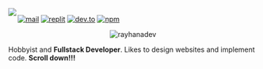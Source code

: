 <img align="left" src="https://t00.deviantart.net/x3fWiiI5LJHMyYNr4he3aEb2RQM=/300x200/filters:fixed_height(100,100):origin()/pre00/d089/th/pre/f/2017/327/d/b/furret_by_deinexim-dbunibu.png">

[![mail](https://img.shields.io/badge/-@rayhanadev-313131?style=flat-square&labelColor=313131&logo=gmail&logoColor=white&color=313131)](mailto:rayhanadev@pm.me)
[![replit](https://img.shields.io/badge/-@rayhanadev-313131?style=flat-square&labelColor=313131&logo=replit&logoColor=white&color=313131)](https://replit.com/@RayhanADev)
[![dev.to](https://img.shields.io/badge/-@rayhanadev__-313131?style=flat-square&labelColor=313131&logo=dev-dot-to&logoColor=white&color=313131)](https://dev.to/rayhanadev)
[![npm](https://img.shields.io/badge/-@rayhanadev-313131?style=flat-square&labelColor=313131&logo=npm&logoColor=white&color=313131)](https://www.npmjs.com/~rayhanadev)

<p align="center"> <img src="https://myviewcounts.rayhanadev.repl.co/viewcount/Github Views.svg" alt="rayhanadev" /> </p>

Hobbyist and **Fullstack Developer**. Likes to design websites and implement code. **Scroll down!!!**
